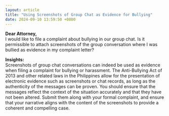 ```yaml
---
layout: article
title: "Using Screenshots of Group Chat as Evidence for Bullying"
date: 2024-09-10 13:59:50 +0800
---
```


<p><strong>Dear Attorney,</strong><br>I would like to file a complaint about bullying in our group chat. Is it permissible to attach screenshots of the group conversation where I was bullied as evidence in my complaint letter?</p><p><strong>Insights:</strong><br>Screenshots of group chat conversations can indeed be used as evidence when filing a complaint for bullying or harassment. The Anti-Bullying Act of 2013 and other related laws in the Philippines allow for the presentation of electronic evidence such as screenshots or chat records, as long as the authenticity of the messages can be proven. You should ensure that the messages reflect the context of the situation accurately and that they have not been altered. Submit them along with your formal complaint, and ensure that your narrative aligns with the content of the screenshots to provide a coherent and compelling case.</p>